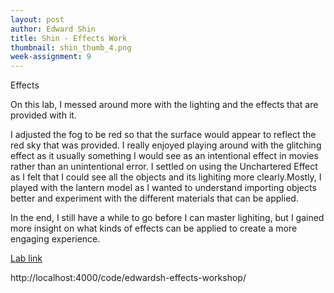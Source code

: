 ```yaml
---
layout: post
author: Edward Shin
title: Shin - Effects Work
thumbnail: shin_thumb_4.png
week-assignment: 9
---
```

<p>
Effects
    
On this lab, I messed around more with the lighting and the effects that are provided with it.

I adjusted the fog to be red so that the surface would appear to reflect the red sky that was provided. I really enjoyed playing around with the glitching effect as it usually something I would see as an intentional effect in movies rather than an unintentional error. I settled on using the Unchartered Effect as I felt that I could see all the objects and its lighiting more clearly.Mostly, I played with the lantern model as I wanted to understand importing objects better and experiment with the different materials that can be applied.

In the end, I still have a while to go before I can master lighiting, but I gained more insight on what kinds of effects can be applied to create a more engaging experience.

</p>

<a href="http://localhost:4000/code/edwardsh-effects-workshop/">Lab link</a>

<p>http://localhost:4000/code/edwardsh-effects-workshop/</p>
